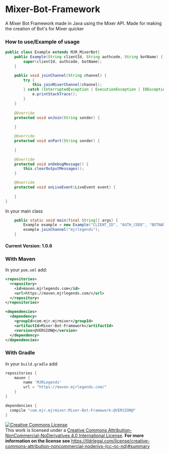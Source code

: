 # Mixer-Bot-Framework
A Mixer Bot Framework made in Java using the Mixer API. Made for making the creation of Bot's for Mixer quicker

### How to use/Example of usage
```java
public class Example extends MJR_MixerBot{
	public Example(String clientId, String authcode, String botName) {
		super(clientId, authcode, botName);
	}	

	public void joinChannel(String channel) {
		try {
			this.joinMixerChannel(channel);
		} catch (InterruptedException | ExecutionException | IOException e) {
			e.printStackTrace();
		}
	}
	
	@Override
	protected void onJoin(String sender) {
		
	}

	@Override
	protected void onPart(String sender) {
		
	}

	@Override
	protected void onDebugMessage() {
		this.clearOutputMessages();
	}

	@Override
	protected void onLiveEvent(LiveEvent event) {
		
	}
}
```
In your main class
```java
	public static void main(final String[] args) {
		Example example = new Example("CLIENT_ID", "AUTH_CODE", "BOTNAME");
		example.joinChannel("mjrlegends");
	}

```
#### Current Version: 1.0.6
### With Maven
In your `pom.xml` add:
```xml
<repositories>
  <repository>
    <id>maven.mjrlegends.com</id>
    <url>https://maven.mjrlegends.com/</url>
  </repository>
</repositories>

<dependencies>
  <dependency>
    <groupId>com.mjr.mjrmixer</groupId>
    <artifactId>Mixer-Bot-Framework</artifactId>
    <version>@VERSION@</version>
  </dependency>
</dependencies>
```
### With Gradle
In your `build.gradle` add: 
```groovy
repositories {
  	maven {
	    name 'MJRLegends'
	    url = "https://maven.mjrlegends.com/"
    }
}

dependencies {
  compile "com.mjr.mjrmixer:Mixer-Bot-Framework:@VERSION@"
}
```

<a rel="license" href="http://creativecommons.org/licenses/by-nc-nd/4.0/"><img alt="Creative Commons License" style="border-width:0" src="https://i.creativecommons.org/l/by-nc-nd/4.0/88x31.png" /></a><br />This work is licensed under a <a rel="license" href="http://creativecommons.org/licenses/by-nc-nd/4.0/">Creative Commons Attribution-NonCommercial-NoDerivatives 4.0 International License</a>. **For more information on the license see** https://tldrlegal.com/license/creative-commons-attribution-noncommercial-noderivs-(cc-nc-nd)#summary
